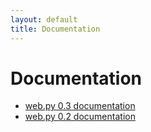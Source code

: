 ```yaml
---
layout: default
title: Documentation
---
```


# Documentation

* [web.py 0.3 documentation](/docs/0.3)
* [web.py 0.2 documentation](/docs/0.2)